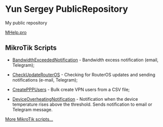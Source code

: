 # Yun Sergey PublicRepository
My public repository

[MHelp.pro](https://mhelp.pro/)

## MikroTik Scripts

- [BandwidthExceededNotification](https://github.com/YunSergey/PublicRepository/tree/master/MikroTik%20Scripts/BandwidthExceededNotification) -
Bandwidth excess notification (email, Telegram); 

- [CheckUpdateRouterOS](https://github.com/YunSergey/PublicRepository/tree/master/MikroTik%20Scripts/CheckUpdateRouterOS) - 
Checking for RouterOS updates and sending notifications (e-mail, Telegram);

- [CreatePPPUsers](https://github.com/YunSergey/PublicRepository/tree/master/MikroTik%20Scripts/CreatePPPUsers) - 
Bulk create VPN users from a CSV file;

- [DeviceOverheatingNotification](https://github.com/YunSergey/PublicRepository/tree/master/MikroTik%20Scripts/DeviceOverheatingNotification) -
Notification when the device temperature rises above the threshold. Sends notification to email or Telegram message. 

[More MikroTik scripts...](https://mhelp.pro/tag/mikrotik-scripts/utm_source=github)

